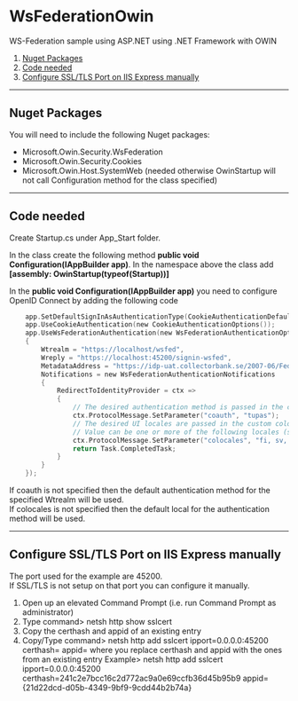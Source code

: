 ﻿
# WsFederationOwin
WS-Federation sample using  ASP.NET using .NET Framework with OWIN

 1. [Nuget Packages](#nuget-packages)
 1. [Code needed](#code-needed)
 1. [Configure SSL/TLS Port on IIS Express manually](#configure-ssltls-port-on-iis-express-manually)

---
## Nuget Packages
You will need to include the following Nuget packages:

 * Microsoft.Owin.Security.WsFederation
 * Microsoft.Owin.Security.Cookies
 * Microsoft.Owin.Host.SystemWeb (needed otherwise OwinStartup will not call Configuration method for the class specified)

---
## Code needed
Create Startup.cs under App_Start folder.

In the class create the following method **public void Configuration(IAppBuilder app)**.
In the namespace above the class add **[assembly: OwinStartup(typeof(Startup))]**

In the **public void Configuration(IAppBuilder app)** you need to configure OpenID Connect by adding the following code
```c
    app.SetDefaultSignInAsAuthenticationType(CookieAuthenticationDefaults.AuthenticationType);
    app.UseCookieAuthentication(new CookieAuthenticationOptions());
    app.UseWsFederationAuthentication(new WsFederationAuthenticationOptions
    {
        Wtrealm = "https://localhost/wsfed",
        Wreply = "https://localhost:45200/signin-wsfed",
        MetadataAddress = "https://idp-uat.collectorbank.se/2007-06/FederationMetadata.xml",
        Notifications = new WsFederationAuthenticationNotifications    // Need to be specified in order for OAuth OpenID Connect implicit flow to be used
        {
            RedirectToIdentityProvider = ctx =>
            {
                // The desired authentication method is passed in the custom coauth parameter. Allowed values are: sbid, nbid and tupas.
                ctx.ProtocolMessage.SetParameter("coauth", "tupas");
                // The desired UI locales are passed in the custom colocales parameter.
                // Value can be one or more of the following locales (sv, nb, fi, en) seperated by space where the first UI locales in the list that the authenication method supports will be used.
                ctx.ProtocolMessage.SetParameter("colocales", "fi, sv, en");
                return Task.CompletedTask;
            }
        }
    });
```

If coauth is not specified then the default authentication method for the specified Wtrealm will be used.  
If colocales is not specified then the default local for the authentication method will be used.

---
## Configure SSL/TLS Port on IIS Express manually
The port used for the example are 45200.  
If SSL/TLS is not setup on that port you can configure it manually.

1. Open up an elevated Command Prompt (i.e. run Command Prompt as administrator)
1. Type command> netsh http show sslcert
1. Copy the certhash and appid of an existing entry
1. Copy/Type command> netsh http add sslcert ipport=0.0.0.0:45200 certhash=<certhash> appid=<appid>
   where you replace certhash and appid with the ones from an existing entry
   Example> netsh http add sslcert ipport=0.0.0.0:45200 certhash=241c2e7bcc16c2d772ac9a0e69ccfb36d45b95b9 appid={21d22dcd-d05b-4349-9bf9-9cdd44b2b74a}

